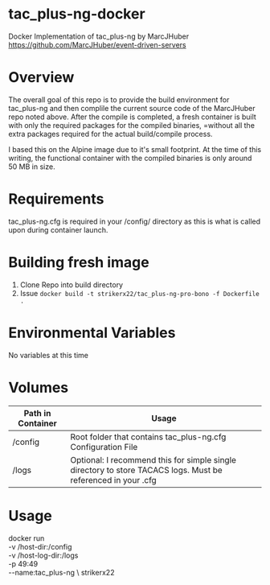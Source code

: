 # tac_plus-ng-docker
Docker Implementation of tac_plus-ng by MarcJHuber  https://github.com/MarcJHuber/event-driven-servers

# Overview
The overall goal of this repo is to provide the build environment for tac_plus-ng and then complile the current source code of the MarcJHuber repo noted above. After the compile is completed, a fresh container is built with only the required packages for the compiled binaries, =without all the extra packages required for the actual build/compile process. 

I based this on the Alpine image due to it's small footprint. At the time of this writing, the functional container with the compiled binaries is only around 50 MB in size. 

# Requirements
tac_plus-ng.cfg is required in your /config/ directory as this is what is called upon during container launch. 

# Building fresh image
1. Clone Repo into build directory
2. Issue `docker build -t strikerx22/tac_plus-ng-pro-bono -f Dockerfile .`

# Environmental Variables
No variables at this time

# Volumes
| Path in Container| Usage                                                         |
| ---------------- | ------------------------------------------------------------- |
| /config          |  Root folder that contains tac_plus-ng.cfg Configuration File |
| /logs            | Optional: I recommend this for simple single directory to store TACACS logs. Must be referenced in your .cfg |

# Usage
docker run \
-v /host-dir:/config \
-v /host-log-dir:/logs \
-p 49:49 \
--name:tac_plus-ng \ 
strikerx22
